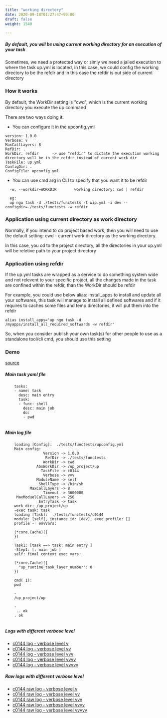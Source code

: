 ```yaml
---
title: "working directory"
date: 2020-09-18T01:27:47+99:00
draft: false
weight: 1540

---
```


##### By default, you will be using current working directory for an execution of your task

Sometimes, we need a protected way or simly we need a jailed execution to where the task up.yml is located, in this case, we could config the working directory to be the refdir and in this case the refdir is out side of current directory


### How it works


By default, the WorkDir setting is "cwd", which is the current working directory you execute the up command

There are two ways doing it:

* You can configure it in the upconfig.yml
```
version: 1.0.0
Verbose: v
MaxCallLayers: 8
RefDir: .
WorkDir: refdir      -> use "refdir" to dictate the execution working directory will be in the refdir instead of current work dir
TaskFile: up.yml
ConfigDir: .
ConfigFile: upconfig.yml
```

* You can use cmd arg in CLI to specify that you want it to be refdir

```
  -w, --workdir=WORKDIR        working directory: cwd | refdir

  eg:
  up ngo task -d ./tests/functests -t wip.yml -i dev --configdir=./tests/functests -w refdir
```











### Application using current directory as work directory


Normally, if you intend to do project based work, then you will need to use the default setting: cwd - current work directory as the working directory.

In this case, you cd to the project directory, all the directories in your up.yml will be reletive path to your project directory











### Application using refdir


If the up.yml tasks are wrapped as a service to do something system wide and not relevent to your specific project, all the changes made in the task are confined within the refdir, than the WorkDir should be refdir

For example, you could use below alias: install_apps to install and update all your softwares, this task will manage to install all defined softwares and if it requires to caches some files and temp directories, it will put them into the refdir

```
alias install_apps='up ngo task -d /myapps/install_all_required_softwards -w refdir'
```

So, when you consider publish your own task(s) for other people to use as a standalone tool/cli cmd, you should use this setting











### Demo








[source](https://github.com/upcmd/up/blob/master/tests/functests/c0144.yml)

##### Main task yaml file
```
    tasks:
    - name: task
      desc: main entry
      task:
      - func: shell
        desc: main job
        do:
        - pwd
    
```
##### Main log file
```
    loading [Config]:  ./tests/functests/upconfig.yml
    Main config:
                 Version -> 1.0.0
                  RefDir -> ./tests/functests
                 WorkDir -> cwd
              AbsWorkDir -> /up_project/up
                TaskFile -> c0144
                 Verbose -> vvv
              ModuleName -> self
               ShellType -> /bin/sh
           MaxCallLayers -> 8
                 Timeout -> 3600000
     MaxModuelCallLayers -> 256
               EntryTask -> task
    work dir: /up_project/up
    -exec task: task
    loading [Task]:  ./tests/functests/c0144
    module: [self], instance id: [dev], exec profile: []
    profile -  envVars:
    
    (*core.Cache)({
    })
    
    Task1: [task ==> task: main entry ]
    -Step1: [: main job ]
    self: final context exec vars:
    
    (*core.Cache)({
      "up_runtime_task_layer_number": 0
    })
    
    cmd( 1):
    pwd
    
    -
    /up_project/up
    
    -
     .. ok
    . ok
    
```


##### Logs with different verbose level
* [c0144 log - verbose level v](../../logs/c0144_v)
* [c0144 log - verbose level vv](../../logs/c0144_vv)
* [c0144 log - verbose level vvv](../../logs/c0144_vvvv)
* [c0144 log - verbose level vvvv](../../logs/c0144_vvvv)
* [c0144 log - verbose level vvvvv](../../logs/c0144_vvvvv)

##### Raw logs with different verbose level
* [c0144 raw log - verbose level v](../../reflogs/c0144_v.log)
* [c0144 raw log - verbose level vv](../../reflogs/c0144_vv.log)
* [c0144 raw log - verbose level vvv](../../reflogs/c0144_vvv.log)
* [c0144 raw log - verbose level vvvv](../../reflogs/c0144_vvvv.log)
* [c0144 raw log - verbose level vvvvv](../../reflogs/c0144_vvvvv.log)







